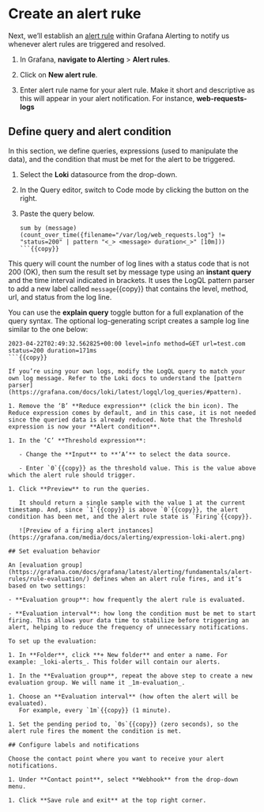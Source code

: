 # Create an alert ruke

Next, we’ll establish an [alert rule](http://grafana.com/docs/grafana/next/alerting/fundamentals/alert-rule-evaluation/) within Grafana Alerting to notify us whenever alert rules are triggered and resolved.

1. In Grafana, **navigate to Alerting** > **Alert rules**.

1. Click on **New alert rule**.

1. Enter alert rule name for your alert rule. Make it short and descriptive as this will appear in your alert notification. For instance, **web-requests-logs**

## Define query and alert condition

In this section, we define queries, expressions (used to manipulate the data), and the condition that must be met for the alert to be triggered.

1. Select the **Loki** datasource from the drop-down.

1. In the Query editor, switch to Code mode by clicking the button on the right.

1. Paste the query below.

   ```
   sum by (message)(count_over_time({filename="/var/log/web_requests.log"} != "status=200" | pattern "<_> <message> duration<_>" [10m]))
   ```{{copy}}

This query will count the number of log lines with a status code that is not 200 (OK), then sum the result set by message type using an **instant query** and the time interval indicated in brackets. It uses the LogQL pattern parser to add a new label called `message`{{copy}} that contains the level, method, url, and status from the log line.

You can use the **explain query** toggle button for a full explanation of the query syntax. The optional log-generating script creates a sample log line similar to the one below:

```
2023-04-22T02:49:32.562825+00:00 level=info method=GET url=test.com status=200 duration=171ms
```{{copy}}

If you’re using your own logs, modify the LogQL query to match your own log message. Refer to the Loki docs to understand the [pattern parser](https://grafana.com/docs/loki/latest/logql/log_queries/#pattern).

1. Remove the ‘B’ **Reduce expression** (click the bin icon). The Reduce expression comes by default, and in this case, it is not needed since the queried data is already reduced. Note that the Threshold expression is now your **Alert condition**.

1. In the ‘C’ **Threshold expression**:

   - Change the **Input** to **‘A’** to select the data source.

   - Enter `0`{{copy}} as the threshold value. This is the value above which the alert rule should trigger.

1. Click **Preview** to run the queries.

   It should return a single sample with the value 1 at the current timestamp. And, since `1`{{copy}} is above `0`{{copy}}, the alert condition has been met, and the alert rule state is `Firing`{{copy}}.

   ![Preview of a firing alert instances](https://grafana.com/media/docs/alerting/expression-loki-alert.png)

## Set evaluation behavior

An [evaluation group](https://grafana.com/docs/grafana/latest/alerting/fundamentals/alert-rules/rule-evaluation/) defines when an alert rule fires, and it’s based on two settings:

- **Evaluation group**: how frequently the alert rule is evaluated.

- **Evaluation interval**: how long the condition must be met to start firing. This allows your data time to stabilize before triggering an alert, helping to reduce the frequency of unnecessary notifications.

To set up the evaluation:

1. In **Folder**, click **+ New folder** and enter a name. For example: _loki-alerts_. This folder will contain our alerts.

1. In the **Evaluation group**, repeat the above step to create a new evaluation group. We will name it _1m-evaluation_.

1. Choose an **Evaluation interval** (how often the alert will be evaluated).
   For example, every `1m`{{copy}} (1 minute).

1. Set the pending period to, `0s`{{copy}} (zero seconds), so the alert rule fires the moment the condition is met.

## Configure labels and notifications

Choose the contact point where you want to receive your alert notifications.

1. Under **Contact point**, select **Webhook** from the drop-down menu.

1. Click **Save rule and exit** at the top right corner.
